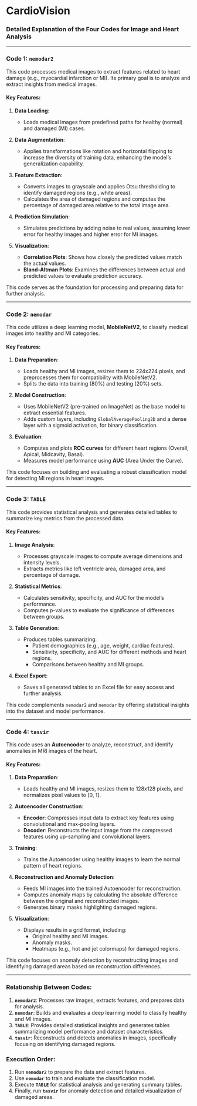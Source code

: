 # CardioVision

### Detailed Explanation of the Four Codes for Image and Heart Analysis

---

### **Code 1: `nemodar2`**
This code processes medical images to extract features related to heart damage (e.g., myocardial infarction or MI). Its primary goal is to analyze and extract insights from medical images.

#### **Key Features:**
1. **Data Loading**:
   - Loads medical images from predefined paths for healthy (normal) and damaged (MI) cases.

2. **Data Augmentation**:
   - Applies transformations like rotation and horizontal flipping to increase the diversity of training data, enhancing the model’s generalization capability.

3. **Feature Extraction**:
   - Converts images to grayscale and applies Otsu thresholding to identify damaged regions (e.g., white areas).
   - Calculates the area of damaged regions and computes the percentage of damaged area relative to the total image area.

4. **Prediction Simulation**:
   - Simulates predictions by adding noise to real values, assuming lower error for healthy images and higher error for MI images.

5. **Visualization**:
   - **Correlation Plots**: Shows how closely the predicted values match the actual values.
   - **Bland-Altman Plots**: Examines the differences between actual and predicted values to evaluate prediction accuracy.

This code serves as the foundation for processing and preparing data for further analysis.

---

### **Code 2: `nemodar`**
This code utilizes a deep learning model, **MobileNetV2**, to classify medical images into healthy and MI categories.

#### **Key Features:**
1. **Data Preparation**:
   - Loads healthy and MI images, resizes them to 224x224 pixels, and preprocesses them for compatibility with MobileNetV2.
   - Splits the data into training (80%) and testing (20%) sets.

2. **Model Construction**:
   - Uses MobileNetV2 (pre-trained on ImageNet) as the base model to extract essential features.
   - Adds custom layers, including `GlobalAveragePooling2D` and a dense layer with a sigmoid activation, for binary classification.

3. **Evaluation**:
   - Computes and plots **ROC curves** for different heart regions (Overall, Apical, Midcavity, Basal).
   - Measures model performance using **AUC** (Area Under the Curve).

This code focuses on building and evaluating a robust classification model for detecting MI regions in heart images.

---

### **Code 3: `TABLE`**
This code provides statistical analysis and generates detailed tables to summarize key metrics from the processed data.

#### **Key Features:**
1. **Image Analysis**:
   - Processes grayscale images to compute average dimensions and intensity levels.
   - Extracts metrics like left ventricle area, damaged area, and percentage of damage.

2. **Statistical Metrics**:
   - Calculates sensitivity, specificity, and AUC for the model’s performance.
   - Computes p-values to evaluate the significance of differences between groups.

3. **Table Generation**:
   - Produces tables summarizing:
     - Patient demographics (e.g., age, weight, cardiac features).
     - Sensitivity, specificity, and AUC for different methods and heart regions.
     - Comparisons between healthy and MI groups.

4. **Excel Export**:
   - Saves all generated tables to an Excel file for easy access and further analysis.

This code complements `nemodar2` and `nemodar` by offering statistical insights into the dataset and model performance.

---

### **Code 4: `tasvir`**
This code uses an **Autoencoder** to analyze, reconstruct, and identify anomalies in MRI images of the heart.

#### **Key Features:**
1. **Data Preparation**:
   - Loads healthy and MI images, resizes them to 128x128 pixels, and normalizes pixel values to [0, 1].

2. **Autoencoder Construction**:
   - **Encoder**: Compresses input data to extract key features using convolutional and max-pooling layers.
   - **Decoder**: Reconstructs the input image from the compressed features using up-sampling and convolutional layers.

3. **Training**:
   - Trains the Autoencoder using healthy images to learn the normal pattern of heart regions.

4. **Reconstruction and Anomaly Detection**:
   - Feeds MI images into the trained Autoencoder for reconstruction.
   - Computes anomaly maps by calculating the absolute difference between the original and reconstructed images.
   - Generates binary masks highlighting damaged regions.

5. **Visualization**:
   - Displays results in a grid format, including:
     - Original healthy and MI images.
     - Anomaly masks.
     - Heatmaps (e.g., hot and jet colormaps) for damaged regions.

This code focuses on anomaly detection by reconstructing images and identifying damaged areas based on reconstruction differences.

---

### **Relationship Between Codes:**
1. **`nemodar2`**: Processes raw images, extracts features, and prepares data for analysis.
2. **`nemodar`**: Builds and evaluates a deep learning model to classify healthy and MI images.
3. **`TABLE`**: Provides detailed statistical insights and generates tables summarizing model performance and dataset characteristics.
4. **`tasvir`**: Reconstructs and detects anomalies in images, specifically focusing on identifying damaged regions.

### **Execution Order**:
1. Run **`nemodar2`** to prepare the data and extract features.
2. Use **`nemodar`** to train and evaluate the classification model.
3. Execute **`TABLE`** for statistical analysis and generating summary tables.
4. Finally, run **`tasvir`** for anomaly detection and detailed visualization of damaged areas.
